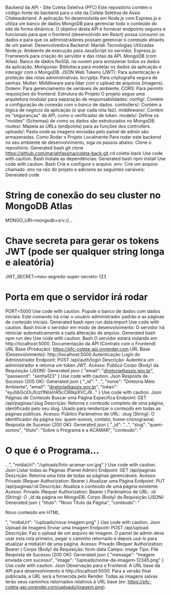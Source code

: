Backend da API - Site Coleta Seletiva (PFC)
Este repositório contém o código-fonte do backend para o site da Coleta Seletiva de Assis Chateaubriand. A aplicação foi desenvolvida em Node.js com Express.js e utiliza um banco de dados MongoDB para gerenciar todo o conteúdo do site de forma dinâmica.
O objetivo desta API é fornecer endpoints seguros e funcionais para que o frontend (desenvolvido em React) possa consumir os dados e para que os administradores possam gerenciar o conteúdo através de um painel.
Desenvolvedora Backend: Mariah
Tecnologias Utilizadas
Node.js: Ambiente de execução para JavaScript no servidor.
Express.js: Framework para criação do servidor e das rotas da API.
MongoDB (com Atlas): Banco de dados NoSQL na nuvem para armazenar todos os dados da aplicação.
Mongoose: Biblioteca para modelar os dados da aplicação e interagir com o MongoDB.
JSON Web Tokens (JWT): Para autenticação e proteção das rotas administrativas.
bcryptjs: Para criptografia segura de senhas.
Multer: Middleware para lidar com o upload de arquivos (imagens).
Dotenv: Para gerenciamento de variáveis de ambiente.
CORS: Para permitir requisições do frontend.
Estrutura do Projeto
O projeto segue uma arquitetura modular para separação de responsabilidades:
config/: Contém a configuração de conexão com o banco de dados.
controllers/: Contém a lógica de negócio da aplicação (o que cada rota faz).
middleware/: Contém os "seguranças" da API, como o verificador de token.
models/: Define os "moldes" (Schemas) de como os dados são estruturados no MongoDB.
routes/: Mapeia as URLs (endpoints) para as funções dos controllers.
uploads/: Pasta onde as imagens enviadas pelo painel de admin são armazenadas.
Como Rodar o Projeto Localmente
Para rodar este backend no seu ambiente de desenvolvimento, siga os passos abaixo:
Clone o repositório:
Generated bash
git clone https://github.com/mariahfassina/coleta-back.git
cd coleta-back
Use code with caution.
Bash
Instale as dependências:
Generated bash
npm install
Use code with caution.
Bash
Crie e configure o arquivo .env:
Crie um arquivo chamado .env na raiz do projeto e adicione as seguintes variáveis:
Generated code
# String de conexão do seu cluster no MongoDB Atlas
MONGO_URI=mongodb+srv://...

# Chave secreta para gerar os tokens JWT (pode ser qualquer string longa e aleatória)
JWT_SECRET=meu-segredo-super-secreto-123

# Porta em que o servidor irá rodar
PORT=5000
Use code with caution.
Popule o banco de dados com dados iniciais:
Este comando irá criar o usuário administrador padrão e as páginas de conteúdo iniciais.
Generated bash
npm run data:import
Use code with caution.
Bash
Inicie o servidor em modo de desenvolvimento:
O servidor irá reiniciar automaticamente a cada alteração de arquivo.
Generated bash
npm run dev
Use code with caution.
Bash
O servidor estará rodando em http://localhost:5000.
Documentação da API (Contrato com o Frontend)
URL Base (Produção): https://pfc-coleta-api.onrender.com
URL Base (Desenvolvimento): http://localhost:5000
Autenticação
Login do Administrador
Endpoint: POST /api/auth/login
Descrição: Autentica um administrador e retorna um token JWT.
Acesso: Público
Corpo (Body) da Requisição (JSON):
Generated json
{
  "email": "diretoria@assis.gov.br",
  "password": "senha123"
}
Use code with caution.
Json
Resposta de Sucesso (200 OK):
Generated json
{
  "_id": "...",
  "nome": "Diretoria Meio Ambiente",
  "email": "diretoria@assis.gov.br",
  "token": "eyJhbGciOiJIUzI1NiIsInR5cCI6IkpXVCJ9..."
}
Use code with caution.
Json
Páginas de Conteúdo
Buscar uma Página Específica
Endpoint: GET /api/paginas/:slug
Descrição: Retorna o conteúdo completo de uma página, identificado pelo seu slug. Usado para renderizar o conteúdo em todas as páginas públicas.
Acesso: Público
Parâmetros de URL:
:slug (String): O identificador da página (ex: quem-somos, contato, home-cronograma).
Resposta de Sucesso (200 OK):
Generated json
{
    "_id": "...",
    "slug": "quem-somos",
    "titulo": "Sobre o Programa e a ACAMAR",
    "conteudo": "<h1>O que é o Programa...</h1>...",
    "midiaUrl": "/uploads/foto-acamar-uvr.jpg"
}
Use code with caution.
Json
Listar todas as Páginas (Painel Admin)
Endpoint: GET /api/paginas
Descrição: Retorna uma lista de todas as páginas gerenciáveis.
Acesso: Privado (Requer Authorization: Bearer <token>)
Atualizar uma Página
Endpoint: PUT /api/paginas/:id
Descrição: Atualiza o conteúdo de uma página existente.
Acesso: Privado (Requer Authorization: Bearer <token>)
Parâmetros de URL:
:id (String): O _id da página no MongoDB.
Corpo (Body) da Requisição (JSON):
Generated json
{
  "titulo": "Novo Título da Página",
  "conteudo": "<p>Novo conteúdo em HTML.</p>",
  "midiaUrl": "/uploads/nova-imagem.png"
}
Use code with caution.
Json
Upload de Imagens
Enviar uma Imagem
Endpoint: POST /api/upload
Descrição: Faz o upload de um arquivo de imagem. O painel de admin deve usar esta rota primeiro, pegar o caminho retornado e depois usá-lo para atualizar a midiaUrl de uma página.
Acesso: Privado (Requer Authorization: Bearer <token>)
Corpo (Body) da Requisição: form-data
Campo: image
Tipo: File
Resposta de Sucesso (200 OK):
Generated json
{
    "message": "Imagem enviada com sucesso",
    "image": "/uploads/nome-da-imagem-12345.png"
}
Use code with caution.
Json
Observação para o Frontend: A URL base da API para desenvolvimento é http://localhost:5000. Para a versão final publicada, a URL será a fornecida pelo Render. Todas as imagens salvas terão seus caminhos retornados relativos à URL base (ex: https://pfc-coleta-api.onrender.com/uploads/imagem.png).
